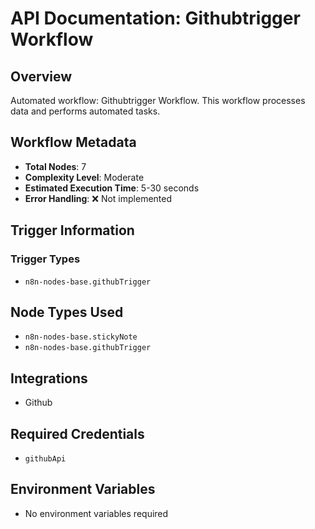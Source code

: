 # API Documentation: Githubtrigger Workflow

## Overview
Automated workflow: Githubtrigger Workflow. This workflow processes data and performs automated tasks.

## Workflow Metadata
- **Total Nodes**: 7
- **Complexity Level**: Moderate
- **Estimated Execution Time**: 5-30 seconds
- **Error Handling**: ❌ Not implemented

## Trigger Information
### Trigger Types
- `n8n-nodes-base.githubTrigger`

## Node Types Used
- `n8n-nodes-base.stickyNote`
- `n8n-nodes-base.githubTrigger`

## Integrations
- Github

## Required Credentials
- `githubApi`

## Environment Variables
- No environment variables required
